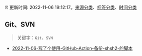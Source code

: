 :alarm_clock: 更新时间: 2022-11-06 19:12:17。[来源分类](../README.md)、[标签分类](../TAGS.md)、[时间分类](../TIMELINE.md)

## Git、SVN


> 关键字：`Git`、`SVN`



- [2022-11-06-写了个使用-GitHub-Action-备份-shsh2-的脚本](https://www.v2ex.com/t/893141) 